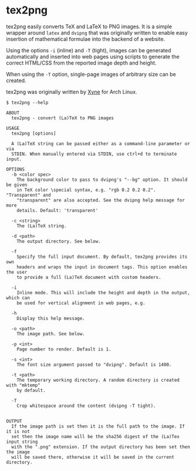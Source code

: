 tex2png
=======

tex2png easily converts TeX and LaTeX to PNG images. It is a simple wrapper around `latex` and `dvipng` that was originally written to enable easy insertion of mathematical formulae into the backend of a website.

Using the options `-i` (inline) and `-T` (tight), images can be generated automatically and inserted into web pages using scripts to generate the correct HTML/CSS from the reported image depth and height.

When using the `-T` option, single-page images of arbitrary size can be created.

tex2png was originally written by [Xyne](http://xyne.archlinux.ca/projects/tex2png/) for Arch Linux.

```
$ tex2png --help

ABOUT
  tex2png - convert (La)TeX to PNG images

USAGE
  tex2png [options]

  A (La)TeX string can be passed either as a command-line parameter or via
  STDIN. When manually entered via STDIN, use ctrl+d to terminate input.

OPTIONS
  -b <color spec>
    The background color to pass to dvipng's "--bg" option. It should be given
    in TeX color \special syntax, e.g. "rgb 0.2 0.2 0.2". "Transparent" and
    "transparent" are also accepted. See the dvipng help message for more
    details. Default: 'transparent'

  -c <string>
    The (La)TeX string.

  -d <path>
    The output directory. See below.

  -f
    Specify the full input document. By default, tex2png provides its own
    headers and wraps the input in document tags. This option enables the user
    to provide a full (La)TeX document with custom headers.

  -i
    Inline mode. This will include the height and depth in the output, which can
    be used for vertical alignment in web pages, e.g.

  -h
    Display this help message.

  -o <path>
    The image path. See below.

  -p <int>
    Page number to render. Default is 1.

  -s <int>
    The font size argument passed to "dvipng". Default is 1400.

  -t <path>
    The temporary working directory. A random directory is created with "mktemp"
    by default.

  -T
    Crop whitespace around the content (dvipng -T tight).


OUTPUT
  If the image path is set then it is the full path to the image. If it is not
  set then the image name will be the sha256 digest of the (La)Tex input string
  with the ".png" extension. If the output directory has been set then the image
  will be saved there, otherwise it will be saved in the current directory.
```
